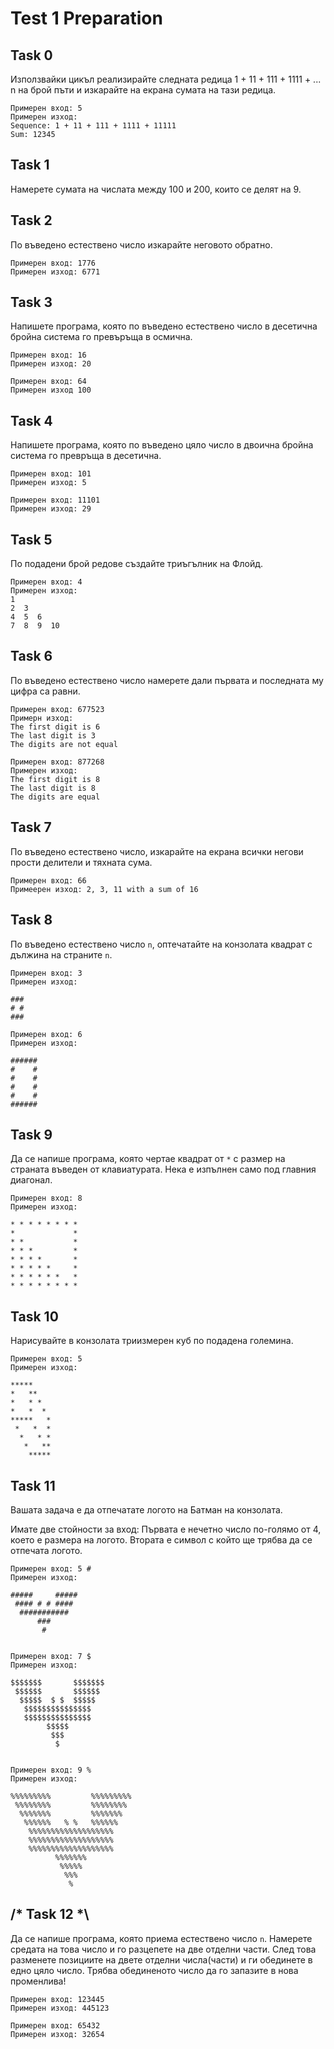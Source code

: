 # Test 1 Preparation

## Task 0
Използвайки цикъл реализирайте следната редица 1 + 11 + 111 + 1111 + ... n на брой пъти и изкарайте на екрана сумата на тази редица. 

```
Примерен вход: 5
Примерен изход: 
Sequence: 1 + 11 + 111 + 1111 + 11111
Sum: 12345
```

## Task 1
Намерете сумата на числата между 100 и 200, които се делят на 9.

## Task 2
По въведено естествено число изкарайте неговото обратно.

```
Примерен вход: 1776
Примерен изход: 6771
```

## Task 3
Напишете програма, която по въведено естествено число в десетична бройна система го превъръща в осмична.

```
Примерен вход: 16
Примерен изход: 20

Примерен вход: 64
Примерен изход 100
```

## Task 4
Напишете програма, която по въведено цяло число в двоична бройна система го превръща в десетична.

```
Примерен вход: 101
Примерен изход: 5

Примерен вход: 11101
Примерен изход: 29
```

## Task 5
По подадени брой редове създайте триъгълник на Флойд.

```
Примерен вход: 4
Примерен изход:
1
2  3
4  5  6
7  8  9  10
```

## Task 6
По въведено естествено число намерете дали първaтa и последнaтa му цифра са равни.

```
Примерен вход: 677523
Примерн изход: 
The first digit is 6
The last digit is 3
The digits are not equal

Примерен вход: 877268
Примерeн изход: 
The first digit is 8
The last digit is 8
The digits are equal
```

## Task 7
По въведено естествено число, изкарайте на екрана всички негови прости делители и тяхната сума.

```
Примерен вход: 66
Примеерен изход: 2, 3, 11 with a sum of 16
```

## Task 8
По въведено естествено число `n`, оптечатайте на конзолата квадрат с дължина на страните `n`.

```
Примерен вход: 3
Примерен изход: 

###
# #
###

Примерен вход: 6
Примерен изход: 

######
#    #
#    #
#    #
#    #
######
```

## Task 9
Да се напише програма, която чертае квадрат от `*` с размер на страната въведен от клавиатурата. Нека е изпълнен само под главния диагонал.

```
Примерен вход: 8
Примерен изход:

* * * * * * * * 
*             *
* *           *
* * *         *
* * * *       *
* * * * *     *
* * * * * *   *
* * * * * * * *
```

## Task 10
Нарисувайте в конзолата триизмерен куб по подадена големина.

```
Примерен вход: 5
Примерен изход:

*****
*   **
*   * *
*   *  *
*****   *
 *   *  *
  *   * *
   *   **
    *****
```

## Task 11
Вашата задача е да отпечатате логото на Батман на конзолата.

Имате две стойности за вход:
Първата е нечетно число по-голямо от 4, което е размера на логото.
Втората е символ с който ще трябва да се отпечата логото.

```
Примерен вход: 5 #
Примерен изход:

#####     #####
 #### # # ####
  ###########
      ###
       #


Примерен вход: 7 $
Примерен изход:

$$$$$$$       $$$$$$$
 $$$$$$       $$$$$$
  $$$$$  $ $  $$$$$
   $$$$$$$$$$$$$$$
   $$$$$$$$$$$$$$$
        $$$$$
         $$$
          $


Примерен вход: 9 %
Примерен изход:

%%%%%%%%%         %%%%%%%%%
 %%%%%%%%         %%%%%%%%
  %%%%%%%         %%%%%%%
   %%%%%%   % %   %%%%%%
    %%%%%%%%%%%%%%%%%%%
    %%%%%%%%%%%%%%%%%%%
    %%%%%%%%%%%%%%%%%%%
          %%%%%%%
           %%%%%
            %%%
             %
```

## /* Task 12 *\
Да се напише програма, която приема естествено число `n`. Намерете средата на това число и го разцепете на две отделни части. След това разменете позициите на двете отделни числа(части) и ги обединете в едно цяло число. Трябва обединеното число да го запазите в нова променлива!

```
Примерен вход: 123445
Примерен изход: 445123

Примерен вход: 65432
Примерен изход: 32654
```